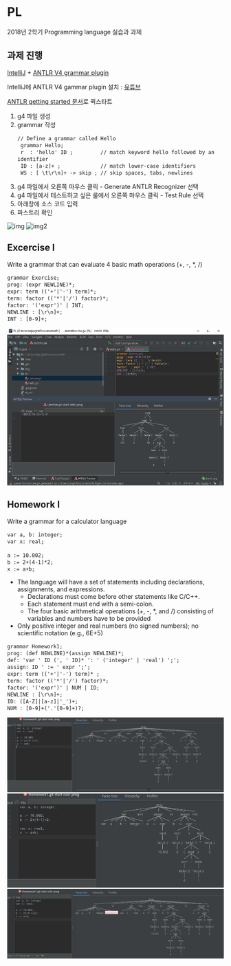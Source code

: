 # PL
2018년 2학기 Programming language 실습과 과제

## 과제 진행

[IntelliJ](https://www.jetbrains.com/idea/) + [ANTLR V4 grammar plugin](https://plugins.jetbrains.com/plugin/7358-antlr-v4-grammar-plugin)

IntelliJ에 ANTLR V4 gammar plugin 설치 : [유튜브](https://www.youtube.com/watch?v=svEZtRjVBTY)

[ANTLR getting started 문서](https://github.com/antlr/antlr4/blob/master/doc/getting-started.md)로 퀵스타트

1. g4 파일 생성
2. grammar 작성
   ```g4
   // Define a grammar called Hello
    grammar Hello;
    r  : 'hello' ID ;         // match keyword hello followed by an identifier
    ID : [a-z]+ ;             // match lower-case identifiers
    WS : [ \t\r\n]+ -> skip ; // skip spaces, tabs, newlines
    ```
3. g4 파일에서 오른쪽 마우스 클릭 - Generate ANTLR Recognizer 선택
4. g4 파일에서 테스트하고 싶은 룰에서 오른쪽 마우스 클릭 - Test Rule 선택
5. 아래창에 소스 코드 입력
6. 파스트리 확인

![img](img/hello.png)
![img2](img/hello2.png)

## Excercise I
Write a grammar that can evaluate 4 basic math operations (+, -, *, /)
```g4
grammar Exercise;
prog: (expr NEWLINE)*;
expr: term (('+'|'-') term)*;
term: factor (('*'|'/') factor)*;
factor: '('expr')' | INT;
NEWLINE : [\r\n]+;
INT : [0-9]+;
```
![exercise1](img/exercise1.png)

## Homework I
Write a grammar for a calculator language

```
var a, b: integer;
var x: real;

a := 10.002;
b := 2+(4-1)*2;
x := a+b;
```

- The language will have a set of statements including
declarations, assignments, and expressions.
    - Declarations must come before other statements like C/C++.
    - Each statement must end with a semi-colon.
    - The four basic arithmetical operations (+, -, *, and /) consisting of variables and numbers have to be provided
- Only positive integer and real numbers (no signed
numbers); no scientific notation (e.g., 6E+5)

```g4
grammar Homework1;
prog: (def NEWLINE)*(assign NEWLINE)*;
def: 'var ' ID (', ' ID)* ': ' ('integer' | 'real') ';';
assign: ID ' := ' expr ';';
expr: term (('+'|'-') term)* ;
term: factor (('*'|'/') factor)*;
factor: '('expr')' | NUM | ID;
NEWLINE : [\r\n]+;
ID: ([A-Z]|[a-z]|'_')+;
NUM : [0-9]+('.'[0-9]+)?;
```

![hw1](img/hw1.png)
![hw2](img/hw2.png)
![hw3](img/hw3.png)
